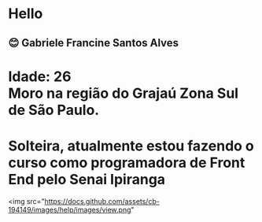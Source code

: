 # Hello 
## :blush: Gabriele Francine Santos Alves
# Idade: 26 <br> Moro na região do Grajaú Zona Sul de São Paulo. 
# Solteira, atualmente estou fazendo o curso como programadora de Front End pelo Senai Ipiranga 
<img src="https://docs.github.com/assets/cb-194149/images/help/images/view.png"
     
     
